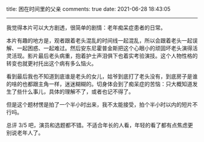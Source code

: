 title: 困在时间里的父亲
comments: true
date: 2021-06-28 18:43:05

---

我觉得本片可以大方剧透，很简单的剧情：老年痴呆症患者的日常。

本片有趣的地方是，观者跟着老头混乱的时间线一起混乱，所以会跟着老头一起误解、一起困惑、一起难过。然后安东尼霍普金斯把这个心眼小的顽固坏老头演得活灵活现。影片最后老头病重，抱着护士声泪俱下也着实考验演技。这个人物性格的转变也就更衬托出这个病有多么恼火。

看到最后我也不知道到底谁是老头的女儿，姑爷到底打了老头没有，到底房子是谁的啥的也都跟主角一样，迷迷糊糊的。切身体会到了痴呆症的苦恼：只大概知道发生了些什么事儿，具体的理解不了，或者也记不得了。

但是这个题材愣是拍了一个半小时出来，我不太能接受，拍个半小时以内的短片不行吗。

总评 3/5 吧，演员和选题都不错。不适合年长的人看，年轻的看了都有点焦虑更别说老年人了。

